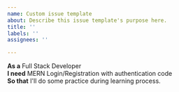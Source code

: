 ```yaml
---
name: Custom issue template
about: Describe this issue template's purpose here.
title: ''
labels: ''
assignees: ''

---
```


**As a** Full Stack Developer  
 **I need** MERN Login/Registration with authentication code  
 **So that** I'll do some practice during learning process.
